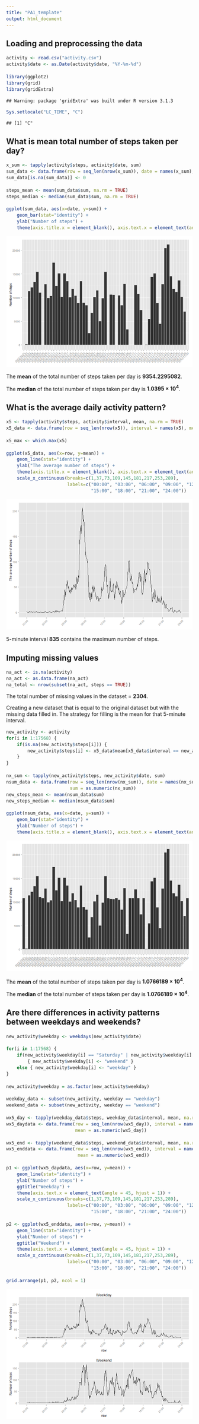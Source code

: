 ```yaml
---
title: "PA1_template"
output: html_document
---
```


## Loading and preprocessing the data


```r
activity <- read.csv("activity.csv")
activity$date <- as.Date(activity$date, "%Y-%m-%d")

library(ggplot2)
library(grid)
library(gridExtra)
```

```
## Warning: package 'gridExtra' was built under R version 3.1.3
```

```r
Sys.setlocale("LC_TIME", "C")
```

```
## [1] "C"
```

## What is mean total number of steps taken per day?


```r
x_sum <- tapply(activity$steps, activity$date, sum)
sum_data <- data.frame(row = seq_len(nrow(x_sum)), date = names(x_sum), sum = as.numeric(x_sum))
sum_data[is.na(sum_data)] <- 0

steps_mean <- mean(sum_data$sum, na.rm = TRUE)
steps_median <- median(sum_data$sum, na.rm = TRUE)

ggplot(sum_data, aes(x=date, y=sum)) +
    geom_bar(stat="identity") +
    ylab("Number of steps") +
    theme(axis.title.x = element_blank(), axis.text.x = element_text(angle = 45, hjust = 1))
```

![plot of chunk unnamed-chunk-2](figure/unnamed-chunk-2-1.png) 

The **mean** of the total number of steps taken per day is **9354.2295082**.

The **median** of the total number of steps taken per day is **1.0395 &times; 10<sup>4</sup>**.

## What is the average daily activity pattern?


```r
x5 <- tapply(activity$steps, activity$interval, mean, na.rm = TRUE)
x5_data <- data.frame(row = seq_len(nrow(x5)), interval = names(x5), mean = as.numeric(x5))

x5_max <- which.max(x5)

ggplot(x5_data, aes(x=row, y=mean)) +
    geom_line(stat="identity") +
    ylab("The average number of steps") +
    theme(axis.title.x = element_blank(), axis.text.x = element_text(angle = 45, hjust = 1)) +
    scale_x_continuous(breaks=c(1,37,73,109,145,181,217,253,289),
                       labels=c("00:00", "03:00", "06:00", "09:00", "12:00",
                                "15:00", "18:00", "21:00", "24:00"))
```

![plot of chunk unnamed-chunk-3](figure/unnamed-chunk-3-1.png) 


5-minute interval **835** contains the maximum number of steps.

## Imputing missing values


```r
na_act <- is.na(activity)
na_act <- as.data.frame(na_act)
na_total <- nrow(subset(na_act, steps == TRUE))
```

The total number of missing values in the dataset = **2304**.

Creating a new dataset that is equal to the original dataset but with the missing data filled in. The strategy for filling is the mean for that 5-minute interval.


```r
new_activity <- activity
for(i in 1:17568) {
    if(is.na(new_activity$steps[i])) {
        new_activity$steps[i] <- x5_data$mean[x5_data$interval == new_activity$interval[i]]
    }
}

nx_sum <- tapply(new_activity$steps, new_activity$date, sum)
nsum_data <- data.frame(row = seq_len(nrow(nx_sum)), date = names(nx_sum),
                        sum = as.numeric(nx_sum))
new_steps_mean <- mean(nsum_data$sum)
new_steps_median <- median(nsum_data$sum)

ggplot(nsum_data, aes(x=date, y=sum)) +
    geom_bar(stat="identity") +
    ylab("Number of steps") +
    theme(axis.title.x = element_blank(), axis.text.x = element_text(angle = 45, hjust = 1))
```

![plot of chunk unnamed-chunk-5](figure/unnamed-chunk-5-1.png) 

The **mean** of the total number of steps taken per day is **1.0766189 &times; 10<sup>4</sup>**.

The **median** of the total number of steps taken per day is **1.0766189 &times; 10<sup>4</sup>**.

## Are there differences in activity patterns between weekdays and weekends?


```r
new_activity$weekday <- weekdays(new_activity$date)

for(i in 1:17568) {
    if(new_activity$weekday[i] == "Saturday" | new_activity$weekday[i] == "Sunday")
        { new_activity$weekday[i] <- "weekend" }
    else { new_activity$weekday[i] <- "weekday" }
}

new_activity$weekday = as.factor(new_activity$weekday)

weekday_data <- subset(new_activity, weekday == "weekday")
weekend_data <- subset(new_activity, weekday == "weekend")

wx5_day <- tapply(weekday_data$steps, weekday_data$interval, mean, na.rm = TRUE)
wx5_daydata <- data.frame(row = seq_len(nrow(wx5_day)), interval = names(wx5_day),
                          mean = as.numeric(wx5_day))

wx5_end <- tapply(weekend_data$steps, weekend_data$interval, mean, na.rm = TRUE)
wx5_enddata <- data.frame(row = seq_len(nrow(wx5_end)), interval = names(wx5_end),
                           mean = as.numeric(wx5_end))

p1 <- ggplot(wx5_daydata, aes(x=row, y=mean)) +
    geom_line(stat="identity") +
    ylab("Number of steps") +
    ggtitle("Weekday") +
    theme(axis.text.x = element_text(angle = 45, hjust = 1)) +
    scale_x_continuous(breaks=c(1,37,73,109,145,181,217,253,289),
                       labels=c("00:00", "03:00", "06:00", "09:00", "12:00",
                                "15:00", "18:00", "21:00", "24:00"))

p2 <- ggplot(wx5_enddata, aes(x=row, y=mean)) +
    geom_line(stat="identity") +
    ylab("Number of steps") +
    ggtitle("Weekend") +
    theme(axis.text.x = element_text(angle = 45, hjust = 1)) +
    scale_x_continuous(breaks=c(1,37,73,109,145,181,217,253,289),
                       labels=c("00:00", "03:00", "06:00", "09:00", "12:00",
                                "15:00", "18:00", "21:00", "24:00"))

grid.arrange(p1, p2, ncol = 1)
```

![plot of chunk unnamed-chunk-6](figure/unnamed-chunk-6-1.png) 
